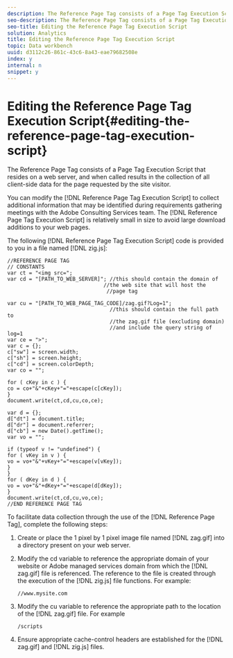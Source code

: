 ```yaml
---
description: The Reference Page Tag consists of a Page Tag Execution Script that resides on a web server, and when called results in the collection of all client-side data for the page requested by the site visitor.
seo-description: The Reference Page Tag consists of a Page Tag Execution Script that resides on a web server, and when called results in the collection of all client-side data for the page requested by the site visitor.
seo-title: Editing the Reference Page Tag Execution Script
solution: Analytics
title: Editing the Reference Page Tag Execution Script
topic: Data workbench
uuid: d3112c26-861c-43c6-8a43-eae79682508e
index: y
internal: n
snippet: y
---
```


# Editing the Reference Page Tag Execution Script{#editing-the-reference-page-tag-execution-script}

The Reference Page Tag consists of a Page Tag Execution Script that resides on a web server, and when called results in the collection of all client-side data for the page requested by the site visitor.

 You can modify the [!DNL Reference Page Tag Execution Script] to collect additional information that may be identified during requirements gathering meetings with the Adobe Consulting Services team. The [!DNL Reference Page Tag Execution Script] is relatively small in size to avoid large download additions to your web pages.

The following [!DNL Reference Page Tag Execution Script] code is provided to you in a file named [!DNL zig.js]:

```
//REFERENCE PAGE TAG 
// CONSTANTS 
var ct = "<img src="; 
var cd = "[PATH_TO_WEB_SERVER]"; //this should contain the domain of 
                               //the web site that will host the 
                                //page tag 
 
var cu = "[PATH_TO_WEB_PAGE_TAG_CODE]/zag.gif?Log=1";  
                                 //this should contain the full path to 
                                 //the zag.gif file (excluding domain) 
                                 //and include the query string of log=1 
var ce = ">"; 
var c = {}; 
c["sw"] = screen.width; 
c["sh"] = screen.height; 
c["cd"] = screen.colorDepth; 
var co = ""; 
 
for ( cKey in c ) { 
co = co+"&"+cKey+"="+escape(c[cKey]); 
} 
document.write(ct,cd,cu,co,ce); 
 
var d = {}; 
d["dt"] = document.title; 
d["dr"] = document.referrer; 
d["cb"] = new Date().getTime(); 
var vo = ""; 
 
if (typeof v != "undefined") { 
for ( vKey in v ) { 
vo = vo+"&"+vKey+"="+escape(v[vKey]); 
} 
} 
for ( dKey in d ) { 
vo = vo+"&"+dKey+"="+escape(d[dKey]); 
} 
document.write(ct,cd,cu,vo,ce); 
//END REFERENCE PAGE TAG 

```

To facilitate data collection through the use of the [!DNL Reference Page Tag], complete the following steps: 

1. Create or place the 1 pixel by 1 pixel image file named [!DNL zag.gif] into a directory present on your web server.
1. Modify the cd variable to reference the appropriate domain of your website or Adobe managed services domain from which the [!DNL zag.gif] file is referenced. The reference to the file is created through the execution of the [!DNL zig.js] file functions. For example:

   ```
   //www.mysite.com
   ```

1. Modify the cu variable to reference the appropriate path to the location of the [!DNL zag.gif] file. For example

   ```
   /scripts
   ```

1. Ensure appropriate cache-control headers are established for the [!DNL zag.gif] and [!DNL zig.js] files.

